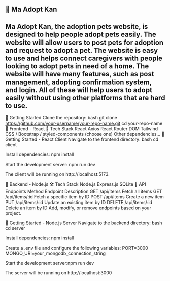 :pushpin: Ma Adopt Kan
---
Ma Adopt Kan, the adoption pets website, is designed to help people adopt pets easily. The website will allow users to post pets for adoption and request to adopt a pet. The website is easy to use and helps connect caregivers with people looking to adopt pets in need of a home. The website will have many features, such as post management, adopting confirmation system, and login. All of these will help users to adopt easily without using other platforms that are hard to use.
---
:rocket: Getting Started
Clone the repository: bash git clone https://github.com/your-username/your-repo-name.git cd your-repo-name
:hammer: Frontend - React
:wrench: Tech Stack
React
Axios
React Router DOM
Tailwind CSS / Bootstrap / styled-components (choose one)
Other dependencies...
:rocket: Getting Started - React Client
Navigate to the frontend directory: bash cd client

Install dependencies: npm install

Start the development server: npm run dev

The client will be running on http://localhost:5173.

:wrench: Backend - Node.js
:hammer_and_wrench: Tech Stack
Node.js
Express.js
SQLite
:electric_plug: API Endpoints
Method	Endpoint	Description
GET	/api/items	Fetch all items
GET	/api/items/:id	Fetch a specific item by ID
POST	/api/items	Create a new item
PUT	/api/items/:id	Update an existing item by ID
DELETE	/api/items/:id	Delete an item by ID
Add, modify, or remove endpoints based on your project.

:rocket: Getting Started - Node.js Server
Navigate to the backend directory: bash cd server

Install dependencies: npm install

Create a .env file and configure the following variables: PORT=3000 MONGO_URI=your_mongodb_connection_string

Start the development server:npm run dev

The server will be running on http://localhost:3000
